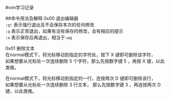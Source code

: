 #vim学习记录

##命令用法及解释
0x00 退出编辑器  
`:q!` 表示强行退出且不会保存本次的任何修改  
`:q` 表示正常退出，如果有没有保存的修改，会有相应的提示  
`:x` 表示保存后再退出，相当于`:wq`

0x01 删除文本  
在normal模式下，将光标移动到指定的字符处，按下 X 键即可删除该字符，  
如果想要从光标处一次连续删除 5 个字符，那么先按数字键 5 ，再按 X 键，以此类推。

在normal模式下，将光标移动到指定的一行，连按两次 D 键即可删除该行，  
如果想要从光标处一次连续删除 3 行文本， 那么先按数字键 3 ，再连按两次 D 键，以此类推。



